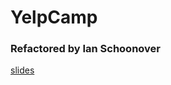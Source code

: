 # YelpCamp

### Refactored by Ian Schoonover

[slides](http://webdev.slides.com/nax3t/yelpcamp-refactor-ui#/)
